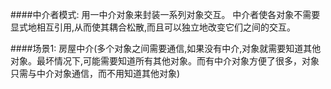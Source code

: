 


####中介者模式:
    用一中介对象来封装一系列对象交互。
    中介者使各对象不需要显式地相互引用,从而使其耦合松散,而且可以独立地改变它们之间的交互。

####场景1:
    房屋中介(多个对象之间需要通信,如果没有中介,对象就需要知道其他对象。最坏情况下,可能需要知道所有其他对象。而有中介对象方便了很多，对象只需与中介对象通信，而不用知道其他对象)
